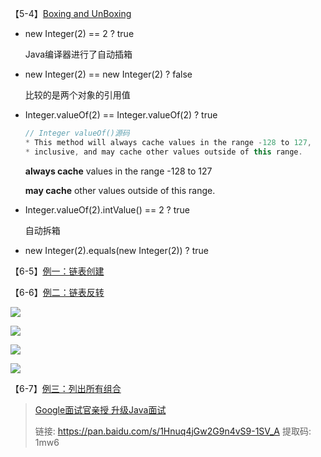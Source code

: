 【5-4】[Boxing and UnBoxing](https://github.com/libo9527/demo/blob/master/interview/src/main/java/com/demo/interview/lang/BoxingDemo.java)

* new Integer(2) == 2 ? true

  Java编译器进行了自动插箱

* new Integer(2) == new Integer(2) ? false

  比较的是两个对象的引用值

* Integer.valueOf(2) == Integer.valueOf(2) ? true

  ```java
  // Integer valueOf()源码
  * This method will always cache values in the range -128 to 127,
  * inclusive, and may cache other values outside of this range.
  ```

  **always cache** values in the range -128 to 127

  **may cache** other values outside of this range.

* Integer.valueOf(2).intValue() == 2 ? true

  自动拆箱

* new Integer(2).equals(new Integer(2)) ? true

【6-5】[例一：链表创建](https://github.com/libo9527/demo/blob/master/interview/src/main/java/com/demo/interview/recursion/LinkedListCreator.java)

【6-6】[例二：链表反转](https://github.com/libo9527/demo/blob/master/interview/src/main/java/com/demo/interview/recursion/LinkedListReverser.java)

![](https://i.loli.net/2018/10/21/5bcc56b671885.jpg)



![](https://i.loli.net/2018/10/21/5bcc56f0ab1b9.jpg)

![](https://i.loli.net/2018/10/21/5bcc570c63386.jpg)

![](https://i.loli.net/2018/10/21/5bcc573071b72.jpg)

【6-7】[例三：列出所有组合](https://github.com/libo9527/demo/blob/master/interview/src/main/java/com/demo/interview/recursion/Combinations.java)

> [Google面试官亲授 升级Java面试](https://coding.imooc.com/class/132.html)
>
> 链接: https://pan.baidu.com/s/1Hnuq4jGw2G9n4vS9-1SV_A 提取码: 1mw6


